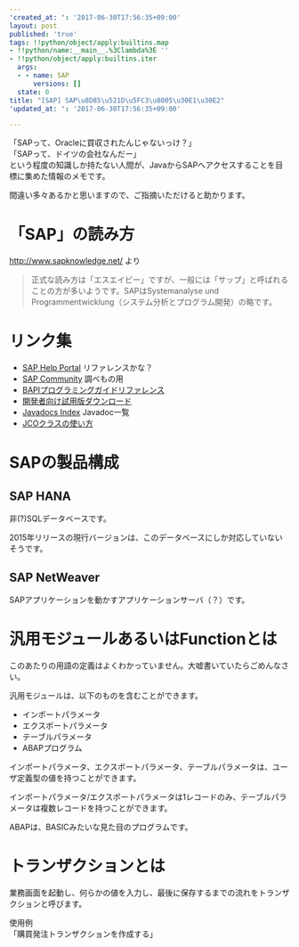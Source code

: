 ```yaml
---
'created_at: ': '2017-06-30T17:56:35+09:00'
layout: post
published: 'true'
tags: !!python/object/apply:builtins.map
- !!python/name:__main__.%3Clambda%3E ''
- !!python/object/apply:builtins.iter
  args:
  - - name: SAP
      versions: []
  state: 0
title: "[SAP] SAP\u8D85\u521D\u5FC3\u8005\u30E1\u30E2"
'updated_at: ': '2017-06-30T17:56:35+09:00'

---
```

「SAPって、Oracleに買収されたんじゃないっけ？」  
「SAPって、ドイツの会社なんだー」  
という程度の知識しか持たない人間が、JavaからSAPへアクセスすることを目標に集めた情報のメモです。  
  
間違い多々あるかと思いますので、ご指摘いただけると助かります。  
  
  
# 「SAP」の読み方  
  
http://www.sapknowledge.net/ より  
  
> 正式な読み方は「エスエイピー」ですが、一般には「サップ」と呼ばれることの方が多いようです。SAPはSystemanalyse und Programmentwicklung（システム分析とプログラム開発）の略です。  
  
  
  
  
# リンク集  
  
- [SAP Help Portal](https://help.sap.com/viewer/index) リファレンスかな？  
- [SAP Community](https://www.sap.com/community.html) 調べもの用  
- [BAPIプログラミングガイドリファレンス](https://help.sap.com/erp2005_ehp_06/helpdata/ja/c2/4809c79bc611d1acfb080009b0fb56/frameset.htm)  
- [開発者向け試用版ダウンロード](https://www.sap.com/japan/developer/trials-downloads.html)  
- [Javadocs Index](https://help.sap.com/viewer/p/JAVADOCS) Javadoc一覧  
- [JCOクラスの使い方](https://wiki.scn.sap.com/wiki/display/Java/JCO+Connection)  
  
  
# SAPの製品構成  
  
## SAP HANA  
  
非(?)SQLデータベースです。  
  
2015年リリースの現行バージョンは、このデータベースにしか対応していないそうです。  
  
## SAP NetWeaver  
  
SAPアプリケーションを動かすアプリケーションサーバ（？）です。  
  
# 汎用モジュールあるいはFunctionとは  
  
このあたりの用語の定義はよくわかっていません。大嘘書いていたらごめんなさい。  
  
汎用モジュールは、以下のものを含むことができます。  
  
- インポートパラメータ  
- エクスポートパラメータ  
- テーブルパラメータ  
- ABAPプログラム  
  
  
インポートパラメータ、エクスポートパラメータ、テーブルパラメータは、ユーザ定義型の値を持つことができます。  
  
インポートパラメータ/エクスポートパラメータは1レコードのみ、テーブルパラメータは複数レコードを持つことができます。  
  
ABAPは、BASICみたいな見た目のプログラムです。  
  
# トランザクションとは  
  
業務画面を起動し、何らかの値を入力し、最後に保存するまでの流れをトランザクションと呼びます。  
  
使用例  
「購買発注トランザクションを作成する」  
  
  
  
  
  
  
